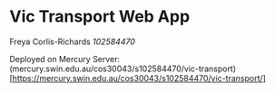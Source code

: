 # Vic Transport Web App
Freya Corlis-Richards
*102584470*

Deployed on Mercury Server:
(mercury.swin.edu.au/cos30043/s102584470/vic-transport)[https://mercury.swin.edu.au/cos30043/s102584470/vic-transport/]